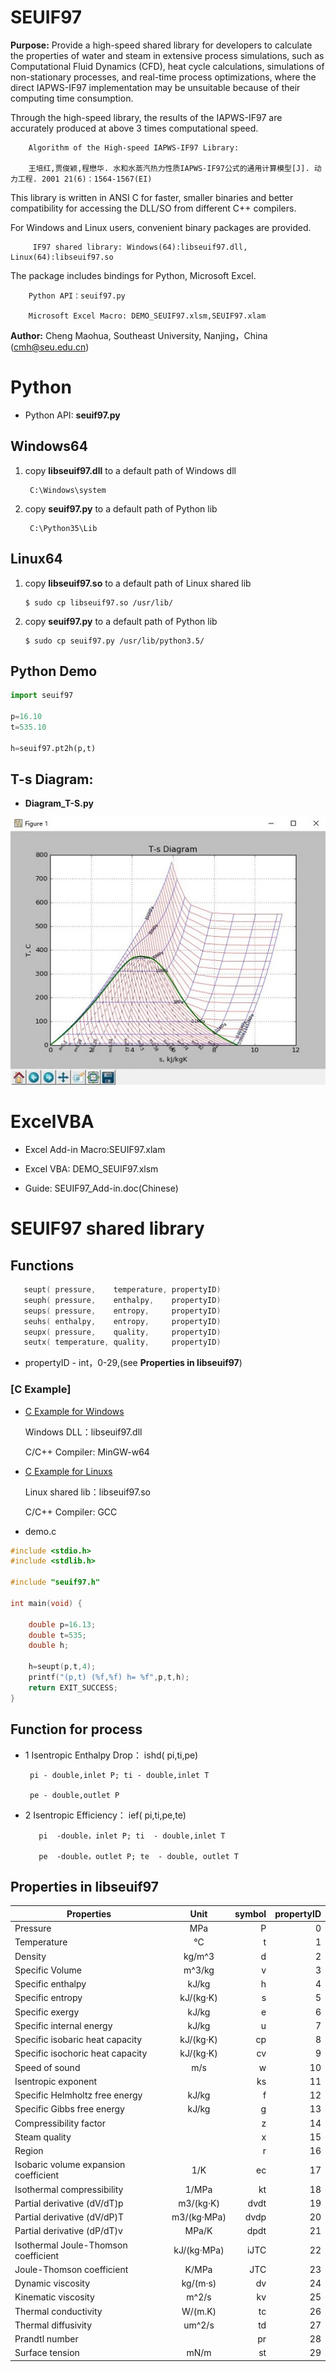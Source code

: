 # SEUIF97

**Purpose:** Provide a high-speed shared library for developers to calculate the properties of water and steam  in extensive process simulations, such as Computational Fluid Dynamics (CFD), heat cycle calculations, simulations of non-stationary processes, and real-time process optimizations, where the direct IAPWS-IF97 implementation may be unsuitable because of their computing time consumption.
 
 Through the high-speed library, the results of the IAPWS-IF97  are accurately produced at above 3 times computational speed.
 
        Algorithm of the High-speed IAPWS-IF97 Library: 

        王培红,贾俊颖,程懋华. 水和水蒸汽热力性质IAPWS-IF97公式的通用计算模型[J]. 动力工程. 2001 21(6)：1564-1567(EI)
 
 This library is written in ANSI C for faster, smaller binaries and better compatibility for accessing the DLL/SO from different C++ compilers.
 
 For Windows and Linux users, convenient binary packages are provided.
 
         IF97 shared library: Windows(64):libseuif97.dll, Linux(64):libseuif97.so
 
 The package includes bindings for Python, Microsoft Excel. 
        
        Python API：seuif97.py
        
        Microsoft Excel Macro: DEMO_SEUIF97.xlsm,SEUIF97.xlam
 
**Author:** Cheng Maohua, Southeast University, Nanjing，China  (cmh@seu.edu.cn)

# Python 

* Python API: **seuif97.py** 

## Windows64 
  
1. copy **libseuif97.dll**  to a default path of Windows dll
      
        C:\Windows\system
   
2. copy **seuif97.py** to a default path of Python lib
    
        C:\Python35\Lib 
   
##  Linux64   
    
 1. copy **libseuif97.so**  to a default path of Linux shared lib
   
        $ sudo cp libseuif97.so /usr/lib/

 2. copy **seuif97.py** to a default path of Python lib
   
        $ sudo cp seuif97.py /usr/lib/python3.5/
        
## Python Demo

```python
import seuif97

p=16.10
t=535.10

h=seuif97.pt2h(p,t)
```
## T-s Diagram:

 * **Diagram_T-S.py**

  ![T-s Diagram](./doc/T-s.jpg)

# ExcelVBA

* Excel Add-in Macro:SEUIF97.xlam

* Excel VBA:  DEMO_SEUIF97.xlsm

* Guide: SEUIF97_Add-in.doc(Chinese)

# SEUIF97 shared library

## Functions 

```c
   seupt( pressure,    temperature, propertyID)
   seuph( pressure,    enthalpy,    propertyID)
   seups( pressure,    entropy,     propertyID)
   seuhs( enthalpy,    entropy,     propertyID)
   seupx( pressure,    quality,     propertyID)
   seutx( temperature, quality,     propertyID)
```

   *  propertyID  - int，0-29,(see **Properties in libseuif97**)

### [C Example]  

*   [C Example for Windows](./example-c-win)   
       
       Windows DLL：libseuif97.dll
       
       C/C++ Compiler: MinGW-w64

*   [C Example for Linuxs](./example-c-linux)   
       
       Linux shared lib：libseuif97.so
       
       C/C++ Compiler: GCC

* demo.c      

```c
#include <stdio.h>
#include <stdlib.h>

#include "seuif97.h"

int main(void) {

    double p=16.13;
    double t=535;
    double h;

    h=seupt(p,t,4);
    printf("(p,t) (%f,%f) h= %f",p,t,h);
    return EXIT_SUCCESS;
}
```

## Function for process  
   
*  1 Isentropic Enthalpy Drop： ishd( pi,ti,pe)
    
        pi - double,inlet P; ti - double,inlet T

        pe - double,outlet P

* 2 Isentropic Efficiency： ief( pi,ti,pe,te)

         pi  -double，inlet P; ti  - double,inlet T

         pe  -double，outlet P; te  - double, outlet T

## Properties in libseuif97

|   Properties |    Unit     |  symbol  |  propertyID   |   
| ----------------|:----------:| ------:|-------:|
| Pressure        |   MPa     |  P     |   0     |  
| Temperature     |   °C      |  t     |   1     |
| Density         | kg/m^3    |  d     |   2     |
| Specific Volume | m^3/kg    |  v     |   3     |
| Specific enthalpy  | kJ/kg     |  h     |   4     |
| Specific entropy   | kJ/(kg·K) |  s     |   5     |
| Specific  exergy   | kJ/kg     |  e     |   6     |
| Specific internal energy   | kJ/kg     |  u     |   7     |
| Specific isobaric heat capacity  | kJ/(kg·K) |  cp    |   8     |
| Specific isochoric heat capacity  | kJ/(kg·K) |  cv    |   9     |		
| Speed of sound          | m/s       |   w     | 10      |	
| Isentropic exponent     |             |  ks     | 11      |	
| Specific Helmholtz free energy   |   kJ/kg          |  f     | 12      |	
| Specific Gibbs free energy       |   kJ/kg           | g     | 13      |	
| Compressibility factor           |                      | z      | 14      |
| Steam quality                    |                      | x      | 15      |
| Region                           |                      | r       | 16      |
| Isobaric volume expansion coefficient  |        1/K       | ec     | 17      |
| Isothermal compressibility             |        1/MPa   | kt     | 18      |
| Partial derivative (dV/dT)p            |    m3/(kg·K)	     | dvdt     | 19      |
| Partial derivative (dV/dP)T            |    m3/(kg·MPa)	  | dvdp    | 20      |
| Partial derivative (dP/dT)v            |    MPa/K	         | dpdt	    | 21      |
| Isothermal Joule-Thomson coefficient   |   kJ/(kg·MPa)        | iJTC	    | 22      |
| Joule-Thomson coefficient              |  K/MPa        | JTC	    | 23      |
| Dynamic viscosity                      |        kg/(m·s)   | dv     | 24      |
| Kinematic viscosity                    |       m^2/s       | kv     | 25      |
| Thermal conductivity                   |       W/(m.K)	  | tc     | 26      |
| Thermal diffusivity                    |       um^2/s	 | td     | 27      |
| Prandtl number                         |            	  | pr     | 28      |
| Surface tension                        |       mN/m    	  | st     | 29      |
